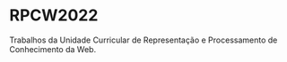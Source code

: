 # RPCW2022

Trabalhos da Unidade Curricular de Representação e Processamento de Conhecimento da Web.
